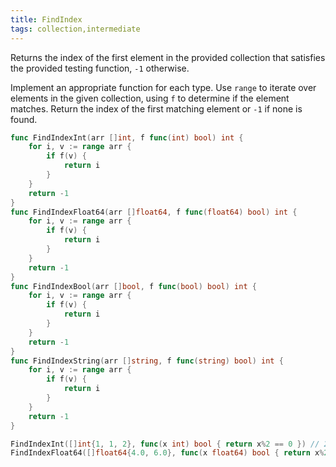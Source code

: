 ```yaml
---
title: FindIndex
tags: collection,intermediate
---
```


Returns the index of the first element in the provided collection that satisfies the provided testing function, `-1` otherwise.

Implement an appropriate function for each type.
Use `range` to iterate over elements in the given collection, using `f` to determine if the element matches.
Return the index of the first matching element or `-1` if none is found.

```go
func FindIndexInt(arr []int, f func(int) bool) int {
	for i, v := range arr {
		if f(v) {
			return i
		}
	}
	return -1
}
func FindIndexFloat64(arr []float64, f func(float64) bool) int {
	for i, v := range arr {
		if f(v) {
			return i
		}
	}
	return -1
}
func FindIndexBool(arr []bool, f func(bool) bool) int {
	for i, v := range arr {
		if f(v) {
			return i
		}
	}
	return -1
}
func FindIndexString(arr []string, f func(string) bool) int {
	for i, v := range arr {
		if f(v) {
			return i
		}
	}
	return -1
}
```

```go
FindIndexInt([]int{1, 1, 2}, func(x int) bool { return x%2 == 0 }) // 2
FindIndexFloat64([]float64{4.0, 6.0}, func(x float64) bool { return x%2.0 == 1.0 }) // 0
```
